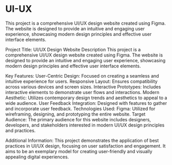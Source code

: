 # UI-UX
This project is a comprehensive UI/UX design website created using Figma. The website is designed to provide an intuitive and engaging user experience, showcasing modern design principles and effective user interface elements.

Project Title: UI/UX Design Website
Description
This project is a comprehensive UI/UX design website created using Figma. The website is designed to provide an intuitive and engaging user experience, showcasing modern design principles and effective user interface elements.

Key Features:
User-Centric Design: Focused on creating a seamless and intuitive experience for users.
Responsive Layout: Ensures compatibility across various devices and screen sizes.
Interactive Prototypes: Includes interactive elements to demonstrate user flows and interactions.
Modern Aesthetic: Utilizes contemporary design trends and aesthetics to appeal to a wide audience.
User Feedback Integration: Designed with features to gather and incorporate user feedback.
Technologies Used:
Figma: Utilized for wireframing, designing, and prototyping the entire website.
Target Audience:
The primary audience for this website includes designers, developers, and stakeholders interested in modern UI/UX design principles and practices.

Additional Information:
This project demonstrates the application of best practices in UI/UX design, focusing on user satisfaction and engagement. It aims to be an exemplary model for creating user-friendly and visually appealing digital experiences.


